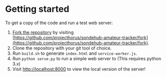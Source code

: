 # Getting started

To get a copy of the code and run a test web server:

1. [Fork the repository](https://github.com/projecthorus/sondehub-amateur-tracker/fork) by visiting [https://github.com/projecthorus/sondehub-amateur-tracker/fork](https://github.com/projecthorus/sondehub-amateur-tracker/fork).
2. Clone the repository with your git tool of choice.
3. Run `build.sh` to generate `index.html` and `service-worker.js`.
4. Run `python serve.py` to run a simple web server to (This requires python 3.x)
5. Visit [http://localhost:8000](http://localhost:8000) to view the local version of the server!
